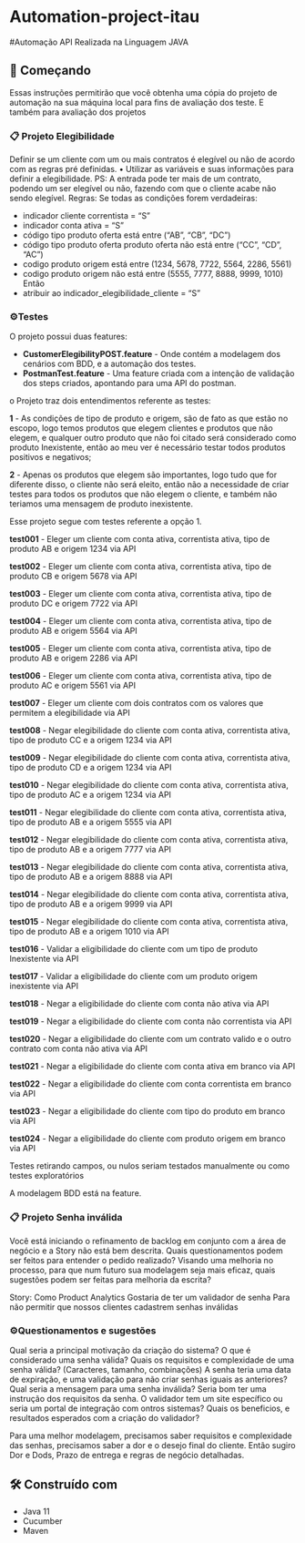 # Automation-project-itau

#Automação API Realizada na Linguagem JAVA

## 🚀 Começando

Essas instruções permitirão que você obtenha uma cópia do projeto de automação na sua máquina local para fins de avaliação dos teste.
E também para avaliação dos projetos


### 📋 Projeto Elegibilidade

Definir se um cliente com um ou mais contratos é elegível ou não de acordo com as regras pré definidas.
• Utilizar as variáveis e suas informações para definir a elegibilidade.
PS: A entrada pode ter mais de um contrato, podendo um ser elegível ou não, fazendo com que o cliente acabe não sendo elegível.
Regras:
Se todas as condições forem verdadeiras:
- indicador cliente correntista = “S”
- indicador conta ativa = “S”
- código tipo produto oferta está entre (“AB”, “CB”, “DC”)
- código tipo produto oferta produto oferta não está entre (“CC”, “CD”, “AC”)
- codigo produto origem está entre (1234, 5678, 7722, 5564, 2286, 5561)
- codigo produto origem não está entre (5555, 7777, 8888, 9999, 1010)
  Então
- atribuir ao indicador_elegibilidade_cliente = “S”

### ⚙️Testes

O projeto possui duas features:
- **CustomerElegibilityPOST.feature** - Onde contém a modelagem dos cenários com BDD, e a automação dos testes.
- **PostmanTest.feature** - Uma feature criada com a intenção de validação dos steps criados, apontando para uma API do postman.


o Projeto traz dois entendimentos referente as testes:

**1** - As condições de tipo de produto e origem, são de fato as que estão no escopo, logo temos produtos que elegem clientes e produtos que não elegem, e qualquer outro produto que não foi citado será considerado como produto Inexistente, então ao meu ver é necessário testar todos produtos positivos e negativos;

**2** -  Apenas os produtos que elegem são importantes, logo tudo que for diferente disso, o cliente não será eleito, então não a necessidade de criar testes para todos os produtos que não elegem o cliente, e também não teriamos uma mensagem de produto inexistente.

Esse projeto segue com testes referente a opção 1.

**test001** -	Eleger um cliente com conta ativa, correntista ativa, tipo de produto AB e origem 1234  via API

**test002** -	Eleger um cliente com conta ativa, correntista ativa, tipo de produto CB e origem 5678  via API

**test003** -	Eleger um cliente com conta ativa, correntista ativa, tipo de produto DC  e origem 7722 via API

**test004** -	Eleger um cliente com conta ativa, correntista ativa, tipo de produto AB e origem 5564 via API

**test005** -	Eleger um cliente com conta ativa, correntista ativa, tipo de produto AB e origem 2286 via API

**test006** -	Eleger um cliente com conta ativa, correntista ativa, tipo de produto AC  e origem 5561 via API

**test007** -	Eleger um cliente com dois contratos com os valores que permitem a elegibilidade via API

**test008** -	Negar elegibilidade do cliente com conta ativa, correntista ativa, tipo de produto CC e a origem 1234 via API

**test009** -	Negar elegibilidade do cliente com conta ativa, correntista ativa, tipo de produto CD e a origem 1234 via API

**test010** -	Negar elegibilidade do cliente com conta ativa, correntista ativa, tipo de produto AC e a origem 1234 via API

**test011** -	Negar elegibilidade do cliente com conta ativa, correntista ativa, tipo de produto AB e a origem 5555 via API

**test012** -	Negar elegibilidade do cliente com conta ativa, correntista ativa, tipo de produto AB e a origem 7777 via API

**test013** -	Negar elegibilidade do cliente com conta ativa, correntista ativa, tipo de produto AB e a origem 8888 via API

**test014** -	Negar elegibilidade do cliente com conta ativa, correntista ativa, tipo de produto AB e a origem 9999 via API

**test015** -	Negar elegibilidade do cliente com conta ativa, correntista ativa, tipo de produto AB e a origem 1010 via API

**test016** -	Validar a eligibilidade do cliente com um tipo de produto Inexistente via API

**test017** -	Validar a eligibilidade do cliente com um produto origem inexistente via API

**test018** -	Negar a eligibilidade do cliente com conta não ativa via API

**test019** -	Negar a eligibilidade do cliente com conta não correntista  via API

**test020** -	Negar a eligibilidade do cliente com um contrato valido e o outro contrato com conta não ativa via API

**test021** -	Negar a eligibilidade do cliente com conta ativa em branco via API

**test022** -	Negar a eligibilidade do cliente com conta correntista em branco via API

**test023** -	Negar a eligibilidade do cliente com tipo do produto em branco via API

**test024** -	Negar a eligibilidade do cliente com produto origem em branco via API

Testes retirando campos, ou nulos seriam testados manualmente ou como testes exploratórios

A modelagem  BDD está na feature.

### 📋 Projeto Senha inválida

Você está iniciando o refinamento de backlog em conjunto com a área de negócio e a
Story não está bem descrita. Quais questionamentos podem ser feitos para entender o
pedido realizado? Visando uma melhoria no processo, para que num futuro sua
modelagem seja mais eficaz, quais sugestões podem ser feitas para melhoria da escrita?

Story:
Como Product Analytics
Gostaria de ter um validador de senha
Para não permitir que nossos clientes cadastrem senhas inválidas

### ⚙️Questionamentos e sugestões

Qual seria a principal motivação da criação do sistema?
O que é considerado uma senha válida?
Quais os requisitos e complexidade de uma senha válida? (Caracteres, tamanho, combinações)
A senha teria uma data de expiração, e uma validação para não criar senhas iguais as anteriores?
Qual seria a mensagem para uma senha inválida? Seria bom ter uma instrução dos requisitos da senha.
O validador tem um site específico ou seria um portal de integração com ontros sistemas?
Quais os beneficios, e resultados esperados com a criação do validador?

Para uma melhor modelagem, precisamos saber requisitos e complexidade das senhas, precisamos saber a dor e o desejo final do cliente.
Então sugiro Dor e Dods, Prazo de entrega e regras de negócio detalhadas.


## 🛠️ Construído com

- Java 11
- Cucumber
- Maven
